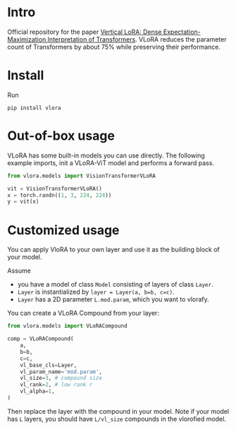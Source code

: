 # Intro
Official repository for the paper [Vertical LoRA: Dense Expectation-Maximization Interpretation of Transformers](https://arxiv.org/abs/2406.09315).
VLoRA reduces the parameter count of Transformers by about 75% while preserving their performance.

# Install
Run
```
pip install vlora
```

# Out-of-box usage
VLoRA has some built-in models you can use directly. The following example imports, init a VLoRA-ViT model and performs a forward pass.


```python
from vlora.models import VisionTransformerVLoRA

vit = VisionTransformerVLoRA()
x = torch.randn((1, 3, 224, 224))
y = vit(x)

```

# Customized usage
You can apply VloRA to your own layer and use it as the building block of your model.

Assume 
- you have a model of class `Model` consisting of layers of class `Layer`.
- `Layer` is instantialized by `layer = Layer(a, b=b, c=c)`.
- `Layer` has a 2D parameter `L.mod.param`, which you want to vlorafy.

You can create a VLoRA Compound from your layer:

```python
from vlora.models import VLoRACompound

comp = VLoRACompound(
    a,
    b=b,
    c=c,
    vl_base_cls=Layer,
    vl_param_name='mod.param',
    vl_size=3, # compound size
    vl_rank=2, # low rank r
    vl_alpha=1,
)
```

Then replace the layer with the compound in your model. Note if your model has `L` layers, you should have `L/vl_size` compounds in the vlorofied model.

